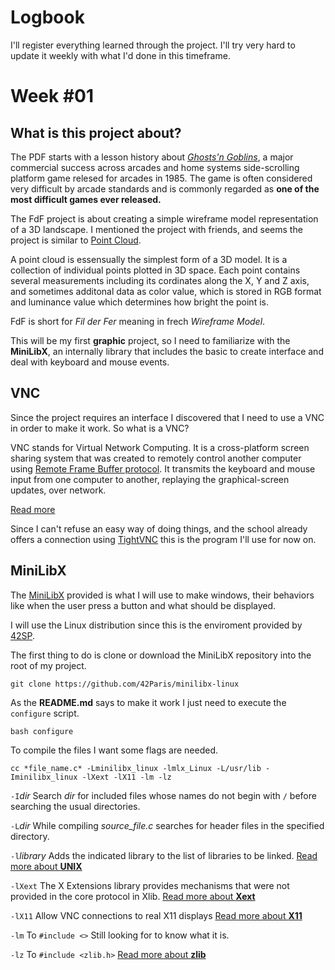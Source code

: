 # Logbook
I'll register everything learned through the project. I'll try very hard to update it weekly with what I'd done in this timeframe.

# Week #01
## What is this project about?
The PDF starts with a lesson history about [*Ghosts'n Goblins*](https://en.wikipedia.org/wiki/Ghosts_%27n_Goblins_(video_game)), a major commercial success across arcades and home systems side-scrolling platform game relesed for arcades in 1985. The game is often considered very difficult by arcade standards and is commonly regarded as **one of the most difficult games ever released.**

The FdF project is about creating a simple wireframe model representation of a 3D landscape. I mentioned the project with friends, and seems the project is similar to [Point Cloud](https://en.wikipedia.org/wiki/Point_cloud/).

A point cloud is essensually the simplest form of a 3D  model. It is a collection of individual points plotted in 3D space. Each point contains several measurements including its cordinates along the X, Y and Z axis, and sometimes additonal data as color value, which is stored in RGB format and luminance value which determines how bright the point is.

FdF is short for *Fil der Fer* meaning in frech *Wireframe Model*.

This will be my first **graphic** project, so I need to familiarize with the **MiniLibX**, an internally library that includes the basic to create interface and deal with keyboard and mouse events.

## VNC
Since the project requires an interface I discovered that I need to use a VNC in order to make it work. So what is a VNC?

VNC stands for Virtual Network Computing. It is a cross-platform screen sharing system that was created to remotely control another computer using [Remote Frame Buffer protocol](https://en.wikipedia.org/wiki/RFB_protocol/). It transmits the keyboard and mouse input from one computer to another, replaying the graphical-screen updates, over network.

[Read more](http://www.remoteaccess.org/what-is-a-vnc/)

Since I can't refuse an easy way of doing things, and the school already offers a connection using [TightVNC](https://www.tightvnc.com/) this is the program I'll use for now on.

## MiniLibX
The [MiniLibX](https://github.com/42Paris/minilibx-linux/) provided  is what I will use to make windows, their behaviors like when the user press a button and what should be displayed.

I will use the Linux distribution since this is the enviroment provided by [42SP](https://www.42sp.org.br/).

The first thing to do is clone or download the MiniLibX repository into the root of my project.

```
git clone https://github.com/42Paris/minilibx-linux
```

As the **README.md** says to make it work I just need to execute the `configure` script.

```
bash configure
```

To compile the files I want some flags are needed.

```
cc *file_name.c* -Lminilibx_linux -lmlx_Linux -L/usr/lib -Iminilibx_linux -lXext -lX11 -lm -lz
```

`-I`*dir* Search *dir* for included files whose names do not begin with `/` before searching the usual directories.

`-L`*dir* While compiling *source_file.c* searches for header files in the specified directory.

`-l`*library* Adds the indicated library to the list of libraries to be linked. [Read more about **UNIX**](https://www.computerhope.com/unix/ucc.htm/)

`-lXext` The X Extensions library provides mechanisms that were not provided in the core protocol in Xlib. [Read more about **Xext**](http://osr507doc.sco.com/en/man/html.Xext/Intro.Xext.html/)

`-lX11` Allow VNC connections to real X11 displays [Read more about **X11** ](https://www.manpagez.com/man/3/X11::Protocol::Ext::XFIXES/)

`-lm` To `#include <>` Still looking for to know what it is.

`-lz` To `#include <zlib.h>` [Read more about **zlib**](https://linux.die.net/man/3/zlib/)